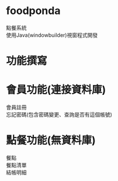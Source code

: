 # foodponda
點餐系統  
使用Java(windowbuilder)視窗程式開發
# 功能撰寫
# 會員功能(連接資料庫)
會員註冊  
忘記密碼(包含密碼變更、查詢是否有這個帳號)  
# 點餐功能(無資料庫)
餐點  
餐點清單  
結帳明細  
